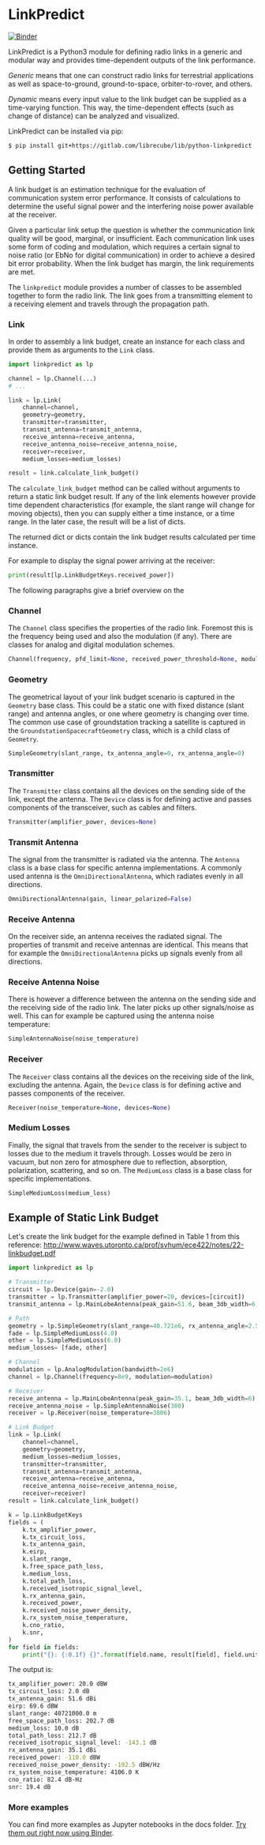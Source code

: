 # LinkPredict

[![Binder](https://mybinder.org/badge_logo.svg)](https://mybinder.org/v2/gl/librecube%2Flib%2Fpython-linkpredict/master?filepath=docs%2Fexamples)

LinkPredict is a Python3 module for defining radio links in a generic
and modular way and provides time-dependent outputs of the link performance.

*Generic* means that one can construct radio links for terrestrial applications
as well as space-to-ground, ground-to-space, orbiter-to-rover, and others.

*Dynamic* means every input value to the link budget can be supplied as a
time-varying function. This way, the time-dependent effects (such as change of
distance) can be analyzed and visualized.

LinkPredict can be installed via pip:

```bash
$ pip install git+https://gitlab.com/librecube/lib/python-linkpredict
```

## Getting Started

A link budget is an estimation technique for the evaluation of communication
system error performance. It consists of calculations to determine the
useful signal power and the interfering noise power available at the receiver.

Given a particular link setup the question is whether the communication link
quality will be good, marginal, or insufficient. Each communication link uses
some form of coding and modulation, which requires a certain signal to noise
ratio (or EbNo for digital communication) in order to achieve a desired bit
error probability. When the link budget has margin, the link requirements
are met.

The ``linkpredict`` module provides a number of classes to be assembled
together to form the radio link. The link goes from a transmitting element
to a receiving element and travels through the propagation path.

### Link

In order to assembly a link budget, create an instance for each class and
provide them as arguments to the ``Link`` class.

```python
import linkpredict as lp

channel = lp.Channel(...)
# ...

link = lp.Link(
    channel=channel,
    geometry=geometry,
    transmitter=transmitter,
    transmit_antenna=transmit_antenna,
    receive_antenna=receive_antenna,
    receive_antenna_noise=receive_antenna_noise,
    receiver=receiver,
    medium_losses=medium_losses)

result = link.calculate_link_budget()
```

The ``calculate_link_budget`` method can be called without arguments to return
a static link budget result. If any of the link elements however provide time
dependent characteristics (for example, the slant range will change for moving
objects), then you can supply either a time instance, or a time range. In the
later case, the result will be a list of dicts.

The returned dict or dicts contain the link budget results calculated per time
instance.

For example to display the signal power arriving at the receiver:

```python
print(result[lp.LinkBudgetKeys.received_power])
```

The following paragraphs give a brief overview on the

### Channel

The ``Channel`` class specifies the properties of the radio link. Foremost this is
the frequency being used and also the modulation (if any). There are classes
for analog and digital modulation schemes.

```python
Channel(frequency, pfd_limit=None, received_power_threshold=None, modulation=None)
```

### Geometry

The geometrical layout of your link budget scenario is captured in the
``Geometry`` base class. This could be a static one with fixed distance (slant range)
and antenna angles, or one where geometry is changing over time. The common
use case of groundstation tracking a satellite is captured in the
``GroundstationSpacecraftGeometry`` class, which is a child class of ``Geometry``.

```python
SimpleGeometry(slant_range, tx_antenna_angle=0, rx_antenna_angle=0)
```

### Transmitter

The ``Transmitter`` class contains all the devices on the sending side of the
link, except the antenna. The ``Device`` class is for defining active and passes
components of the transceiver, such as cables and filters.

```python
Transmitter(amplifier_power, devices=None)
```

### Transmit Antenna

The signal from the transmitter is radiated via the antenna. The ``Antenna`` class
is a base class for specific antenna implementations. A commonly used antenna
is the ``OmniDirectionalAntenna``, which radiates evenly in all directions.

```python
OmniDirectionalAntenna(gain, linear_polarized=False)
```

### Receive Antenna

On the receiver side, an antenna receives the radiated signal. The properties
of transmit and receive antennas are identical. This means that for example the
``OmniDirectionalAntenna`` picks up signals evenly from all directions.

### Receive Antenna Noise

There is however a difference between the antenna on the sending side and the
receiving side of the radio link. The later picks up other signals/noise as
well. This can for example be captured using the antenna noise temperature:

```python
SimpleAntennaNoise(noise_temperature)
```

### Receiver

The ``Receiver`` class contains all the devices on the receiving side of the
link, excluding the antenna. Again, the ``Device`` class is for defining active
and passes components of the receiver.

```python
Receiver(noise_temperature=None, devices=None)
```

### Medium Losses

Finally, the signal that travels from the sender to the receiver is subject to
losses due to the medium it travels through. Losses would be zero in vacuum, but
non zero for atmosphere due to reflection, absorption, polarization, scattering,
and so on. The ``MediumLoss`` class is a base class for specific implementations.

```python
SimpleMediumLoss(medium_loss)
```

## Example of Static Link Budget

Let's create the link budget for the example defined in Table 1 from this
reference: http://www.waves.utoronto.ca/prof/svhum/ece422/notes/22-linkbudget.pdf

```python
import linkpredict as lp

# Transmitter
circuit = lp.Device(gain=-2.0)
transmitter = lp.Transmitter(amplifier_power=20, devices=[circuit])
transmit_antenna = lp.MainLobeAntenna(peak_gain=51.6, beam_3db_width=6)

# Path
geometry = lp.SimpleGeometry(slant_range=40.721e6, rx_antenna_angle=2.5)
fade = lp.SimpleMediumLoss(4.0)
other = lp.SimpleMediumLoss(6.0)
medium_losses= [fade, other]

# Channel
modulation = lp.AnalogModulation(bandwidth=2e6)
channel = lp.Channel(frequency=8e9, modulation=modulation)

# Receiver
receive_antenna = lp.MainLobeAntenna(peak_gain=35.1, beam_3db_width=6)
receive_antenna_noise = lp.SimpleAntennaNoise(300)
receiver = lp.Receiver(noise_temperature=3806)

# Link Budget
link = lp.Link(
    channel=channel,
    geometry=geometry,
    medium_losses=medium_losses,
    transmitter=transmitter,
    transmit_antenna=transmit_antenna,
    receive_antenna=receive_antenna,
    receive_antenna_noise=receive_antenna_noise,
    receiver=receiver)
result = link.calculate_link_budget()

k = lp.LinkBudgetKeys
fields = (
    k.tx_amplifier_power,
    k.tx_circuit_loss,
    k.tx_antenna_gain,
    k.eirp,
    k.slant_range,
    k.free_space_path_loss,
    k.medium_loss,
    k.total_path_loss,
    k.received_isotropic_signal_level,
    k.rx_antenna_gain,
    k.received_power,
    k.received_noise_power_density,
    k.rx_system_noise_temperature,
    k.cno_ratio,
    k.snr,
)
for field in fields:
    print("{}: {:0.1f} {}".format(field.name, result[field], field.unit))
```

The output is:

```bash
tx_amplifier_power: 20.0 dBW
tx_circuit_loss: 2.0 dB
tx_antenna_gain: 51.6 dBi
eirp: 69.6 dBW
slant_range: 40721000.0 m
free_space_path_loss: 202.7 dB
medium_loss: 10.0 dB
total_path_loss: 212.7 dB
received_isotropic_signal_level: -143.1 dB
rx_antenna_gain: 35.1 dBi
received_power: -110.0 dBW
received_noise_power_density: -192.5 dBW/Hz
rx_system_noise_temperature: 4106.0 K
cno_ratio: 82.4 dB-Hz
snr: 19.4 dB
```

### More examples

You can find more examples as Jupyter notebooks in the docs folder.
[Try them out right now using Binder](https://mybinder.org/v2/gl/librecube%2Flib%2Fpython-linkpredict/master?filepath=docs%2Fexamples).
